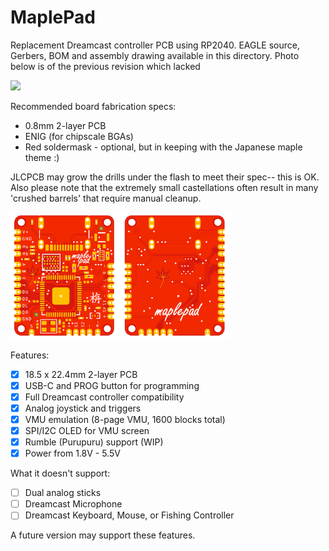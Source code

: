 # MaplePad 

Replacement Dreamcast controller PCB using RP2040. EAGLE source, Gerbers, BOM and assembly drawing available in this directory. Photo below is of the previous revision which lacked 

<img src="maplepad_pcb.jpg" width="500">

Recommended board fabrication specs: 
- 0.8mm 2-layer PCB
- ENIG (for chipscale BGAs)
- Red soldermask - optional, but in keeping with the Japanese maple theme :) 

JLCPCB may grow the drills under the flash to meet their spec-- this is OK. Also please note that the extremely small castellations often result in many 'crushed barrels' that require manual cleanup.

<img src="maplepad_pro.png" width="350">

Features:
- [x] 18.5 x 22.4mm 2-layer PCB
- [x] USB-C and PROG button for programming
- [x] Full Dreamcast controller compatibility
- [x] Analog joystick and triggers
- [x] VMU emulation (8-page VMU, 1600 blocks total)
- [x] SPI/I2C OLED for VMU screen
- [x] Rumble (Purupuru) support (WIP)
- [x] Power from 1.8V - 5.5V

What it doesn't support:
- [ ] Dual analog sticks
- [ ] Dreamcast Microphone
- [ ] Dreamcast Keyboard, Mouse, or Fishing Controller

A future version may support these features.

